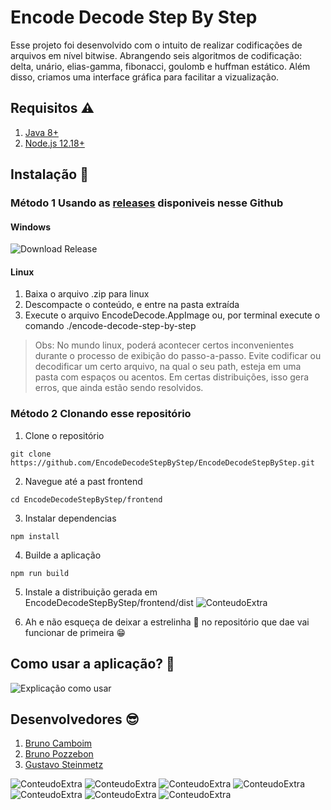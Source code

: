 # Encode Decode Step By Step
Esse projeto foi desenvolvido com o intuito de realizar codificações de arquivos em nível bitwise.
Abrangendo seis algoritmos de codificação: delta, unário, elias-gamma, fibonacci, goulomb e huffman estático.
Além disso, criamos uma interface gráfica para facilitar a vizualização.

## Requisitos ⚠
1. [Java 8+](https://www.oracle.com/java/technologies/javase-jdk11-downloads.html)
2. [Node.js 12.18+](https://nodejs.org/en/)


## Instalação 💾
### Método 1 Usando as [releases](https://github.com/EncodeDecodeStepByStep/EncodeDecodeStepByStep/releases) disponiveis nesse Github
#### Windows

![Download Release](ReadMeImgs/download_release.gif "Download Release")

#### Linux
1. Baixa o arquivo .zip para linux
2. Descompacte o conteúdo, e entre na pasta extraída
3. Execute o arquivo EncodeDecode.AppImage ou, por terminal execute o comando ./encode-decode-step-by-step

> Obs: No mundo linux, poderá acontecer certos inconvenientes durante o processo de exibição do passo-a-passo. Evite codificar ou decodificar um certo arquivo, na qual o seu path, esteja em uma pasta com espaços ou acentos. Em certas distribuições, isso gera erros, que ainda estão sendo resolvidos.

### Método 2 Clonando esse repositório
1. Clone o repositório
```
git clone https://github.com/EncodeDecodeStepByStep/EncodeDecodeStepByStep.git
```
2. Navegue até a past frontend
```
cd EncodeDecodeStepByStep/frontend
```
3. Instalar dependencias
```
npm install
```
4. Builde a aplicação
```
npm run build
```
5. Instale a distribuição gerada em EncodeDecodeStepByStep/frontend/dist
![ConteudoExtra](ReadMeImgs/instalador_encode_decode.png)

6. Ah e não esqueça de deixar a estrelinha 🌟 no repositório que dae vai funcionar de primeira 😁

## Como usar a aplicação? 🤔
![Explicação como usar](ReadMeImgs/como_usar.gif "Explicação como usar")

## Desenvolvedores 😎
1. <a href="https://www.linkedin.com/in/bruno-camboim3b6/" target="_blank">Bruno Camboim</a>
2. <a href="https://www.linkedin.com/in/bruno-pozzebon44/" target="_blank">Bruno Pozzebon</a>
3. <a href="https://www.linkedin.com/in/stzgustavo/" target="_blank">Gustavo Steinmetz</a>

![ConteudoExtra](ReadMeImgs/image.png)
![ConteudoExtra](frontend/src/assets/codificationsExplanations/Unario.png)
![ConteudoExtra](frontend/src/assets/codificationsExplanations/Delta.png)
![ConteudoExtra](frontend/src/assets/codificationsExplanations/EliasGamma.png)
![ConteudoExtra](frontend/src/assets/codificationsExplanations/Goulomb.png)
![ConteudoExtra](frontend/src/assets/codificationsExplanations/Huffman.png)
![ConteudoExtra](frontend/src/assets/codificationsExplanations/Fibonacci.png)
